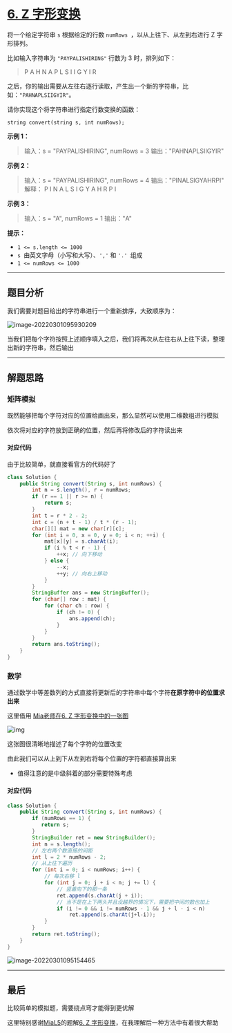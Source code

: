 # [6. Z 字形变换](https://leetcode-cn.com/problems/zigzag-conversion/)

将一个给定字符串 `s` 根据给定的行数 `numRows `，以从上往下、从左到右进行 Z 字形排列。

比如输入字符串为 `"PAYPALISHIRING"` 行数为 3 时，排列如下：

> P   A   H   N
> A P L S I I G
> Y   I   R

之后，你的输出需要从左往右逐行读取，产生出一个新的字符串，比如：`"PAHNAPLSIIGYIR"`。

请你实现这个将字符串进行指定行数变换的函数：

`string convert(string s, int numRows);`

**示例 1：**

> 输入：s = "PAYPALISHIRING", numRows = 3
> 输出："PAHNAPLSIIGYIR"

**示例 2：**

> 输入：s = "PAYPALISHIRING", numRows = 4
> 输出："PINALSIGYAHRPI"
> 解释：
> P     I    N
> A   L S  I G
> Y A   H R
> P     I

**示例 3：**

> 输入：s = "A", numRows = 1
> 输出："A"

**提示：**

- `1 <= s.length <= 1000`
- `s `由英文字母（小写和大写）、`','` 和 `'.' `组成
- `1 <= numRows <= 1000`

---

## 题目分析

我们需要对题目给出的字符串进行一个重新排序，大致顺序为：

![image-20220301095930209](http://pic.livorth.cn/img/image-20220301095930209.png)

当我们把每个字符按照上述顺序填入之后，我们将再次从左往右从上往下读，整理出新的字符串，然后输出

---

## 解题思路

### 矩阵模拟

既然能够把每个字符对应的位置给画出来，那么显然可以使用二维数组进行模拟

依次将对应的字符放到正确的位置，然后再将修改后的字符读出来

#### 对应代码

由于比较简单，就直接看官方的代码好了

```java
class Solution {
    public String convert(String s, int numRows) {
        int n = s.length(), r = numRows;
        if (r == 1 || r >= n) {
            return s;
        }
        int t = r * 2 - 2;
        int c = (n + t - 1) / t * (r - 1);
        char[][] mat = new char[r][c];
        for (int i = 0, x = 0, y = 0; i < n; ++i) {
            mat[x][y] = s.charAt(i);
            if (i % t < r - 1) {
                ++x; // 向下移动
            } else {
                --x;
                ++y; // 向右上移动
            }
        }
        StringBuffer ans = new StringBuffer();
        for (char[] row : mat) {
            for (char ch : row) {
                if (ch != 0) {
                    ans.append(ch);
                }
            }
        }
        return ans.toString();
    }
}
```

### 数学

通过数学中等差数列的方式直接将更新后的字符串中每个字符**在原字符中的位置求出来**

这里借用 [Mia老师在6. Z 字形变换中的一张图](https://leetcode-cn.com/problems/zigzag-conversion/solution/6-z-zi-xing-bian-huan-c-c-by-bian-bian-xiong/)

![img](http://pic.livorth.cn/img/d610b140dd0789204efe699672dc72a83e7b826da0165bbf083d24fc97ecdea7-image.png)

这张图很清晰地描述了每个字符的位置改变

由此我们可以从上到下从左到右将每个位置的字符都直接算出来

- 值得注意的是中级斜着的部分需要特殊考虑

#### 对应代码

```java
class Solution {
    public String convert(String s, int numRows) {
        if (numRows == 1) {
           return s; 
        }
        StringBuilder ret = new StringBuilder();
        int n = s.length();
        // 左右两个数直接的间距
        int l = 2 * numRows - 2;
        // 从上往下遍历
        for (int i = 0; i < numRows; i++) {
            // 每次右移 l
            for (int j = 0; j + i < n; j += l) {
                // 竖着向下的那一条
                ret.append(s.charAt(j + i));
                // 当不是在上下两头并且没越界的情况下，需要把中间的数也加上
                if (i != 0 && i != numRows - 1 && j + l - i < n)
                    ret.append(s.charAt(j+l-i));
            }
        }
        return ret.toString();
    }
}
```

![image-20220301095154465](http://pic.livorth.cn/img/image-20220301095154465.png)

---

## 最后

比较简单的模拟题，需要绕点弯才能得到更优解

这里特别感谢[MiaL5](https://leetcode-cn.com/u/bian-bian-xiong/)的题解[6. Z 字形变换](https://leetcode-cn.com/problems/zigzag-conversion/solution/6-z-zi-xing-bian-huan-c-c-by-bian-bian-xiong/)，在我理解后一种方法中有着很大帮助

